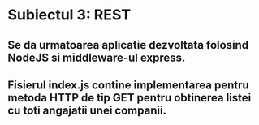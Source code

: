 # Subiectul 3: REST

## Se da urmatoarea aplicatie dezvoltata folosind NodeJS si middleware-ul express.
## Fisierul index.js contine implementarea pentru metoda HTTP de tip GET pentru obtinerea listei cu toti angajatii unei companii.

